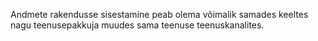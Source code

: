 Andmete rakendusse sisestamine peab olema võimalik samades keeltes nagu
teenusepakkuja muudes sama teenuse teenuskanalites.
